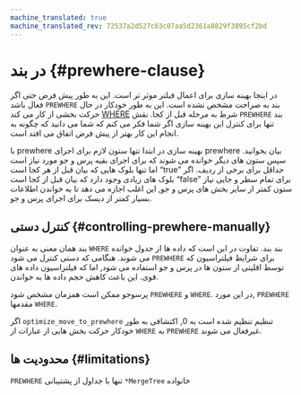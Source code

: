 ```yaml
---
machine_translated: true
machine_translated_rev: 72537a2d527c63c07aa5d2361a8829f3895cf2bd
---
```


# در بند {#prewhere-clause}

در اینجا بهینه سازی برای اعمال فیلتر موثر تر است. این به طور پیش فرض حتی اگر فعال باشد `PREWHERE` بند به صراحت مشخص نشده است. این به طور خودکار در حال حرکت بخشی از کار می کند [WHERE](where.md) شرط به مرحله قبل از کجا. نقش `PREWHERE` بند تنها برای کنترل این بهینه سازی اگر شما فکر می کنم که شما می دانید که چگونه به انجام این کار بهتر از پیش فرض اتفاق می افتد است.

با prewhere بهینه سازی در ابتدا تنها ستون لازم برای اجرای prewhere بیان بخوانید. سپس ستون های دیگر خوانده می شوند که برای اجرای بقیه پرس و جو مورد نیاز است اما تنها بلوک هایی که بیان قبل از هر کجا است “true” حداقل برای برخی از ردیف. اگر بلوک های زیادی وجود دارد که بیان قبل از کجا است “false” برای تمام سطر و جایی نیاز ستون کمتر از سایر بخش های پرس و جو, این اغلب اجازه می دهد تا به خواندن اطلاعات بسیار کمتر از دیسک برای اجرای پرس و جو.

## کنترل دستی {#controlling-prewhere-manually}

بند همان معنی به عنوان `WHERE` بند بند. تفاوت در این است که داده ها از جدول خوانده می شوند. هنگامی که دستی کنترل می شود `PREWHERE` برای شرایط فیلتراسیون که توسط اقلیتی از ستون ها در پرس و جو استفاده می شود, اما که فیلتراسیون داده های قوی. این باعث کاهش حجم داده ها به خواندن.

پرسوجو ممکن است همزمان مشخص شود `PREWHERE` و `WHERE`. در این مورد, `PREWHERE` مقدمها `WHERE`.

اگر `optimize_move_to_prewhere` تنظیم تنظیم شده است به 0, اکتشافی به طور خودکار حرکت بخش هایی از عبارات از `WHERE` به `PREWHERE` غیرفعال می شوند.

## محدودیت ها {#limitations}

`PREWHERE` تنها با جداول از پشتیبانی `*MergeTree` خانواده
